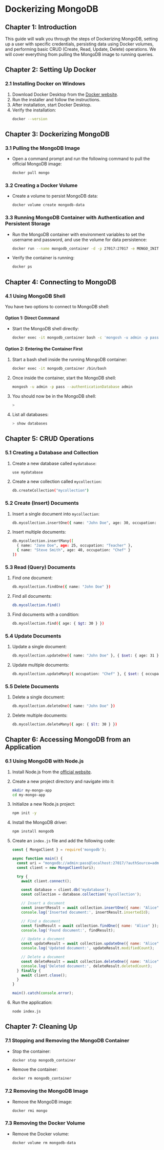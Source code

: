 # Dockerizing MongoDB

## Chapter 1: Introduction
This guide will walk you through the steps of Dockerizing MongoDB, setting up a user with specific credentials, persisting data using Docker volumes, and performing basic CRUD (Create, Read, Update, Delete) operations. We will cover everything from pulling the MongoDB image to running queries.

## Chapter 2: Setting Up Docker
### 2.1 Installing Docker on Windows
1. Download Docker Desktop from the [Docker website](https://www.docker.com/products/docker-desktop).
2. Run the installer and follow the instructions.
3. After installation, start Docker Desktop.
4. Verify the installation:
   ```bash
   docker --version
   ```

## Chapter 3: Dockerizing MongoDB
### 3.1 Pulling the MongoDB Image
- Open a command prompt and run the following command to pull the official MongoDB image:
  ```bash
  docker pull mongo
  ```

### 3.2 Creating a Docker Volume
- Create a volume to persist MongoDB data:
  ```bash
  docker volume create mongodb-data
  ```

### 3.3 Running MongoDB Container with Authentication and Persistent Storage
- Run the MongoDB container with environment variables to set the username and password, and use the volume for data persistence:
  ```bash
  docker run --name mongodb_container -d -p 27017:27017 -e MONGO_INITDB_ROOT_USERNAME=admin -e MONGO_INITDB_ROOT_PASSWORD=pass -v mongodb-data:/data/db mongo
  ```

- Verify the container is running:
  ```bash
  docker ps
  ```

## Chapter 4: Connecting to MongoDB
### 4.1 Using MongoDB Shell
You have two options to connect to MongoDB shell:

#### Option 1: Direct Command
- Start the MongoDB shell directly:
  ```bash
  docker exec -it mongodb_container bash -c 'mongosh -u admin -p pass --authenticationDatabase admin'
  ```

#### Option 2: Entering the Container First
1. Start a bash shell inside the running MongoDB container:
   ```bash
   docker exec -it mongodb_container /bin/bash
   ```

2. Once inside the container, start the MongoDB shell:
   ```bash
   mongosh -u admin -p pass --authenticationDatabase admin
   ```

3. You should now be in the MongoDB shell:
   ```bash
   > 
   ```
4. List all databases:
   ```bash
   > show databases
   ```

## Chapter 5: CRUD Operations
### 5.1 Creating a Database and Collection
1. Create a new database called `mydatabase`:
   ```bash
   use mydatabase
   ```

2. Create a new collection called `mycollection`:
   ```bash
   db.createCollection("mycollection")
   ```

### 5.2 Create (Insert) Documents
1. Insert a single document into `mycollection`:
   ```bash
   db.mycollection.insertOne({ name: "John Doe", age: 30, occupation: "Engineer" })
   ```

2. Insert multiple documents:
   ```bash
   db.mycollection.insertMany([
     { name: "Jane Doe", age: 25, occupation: "Teacher" },
     { name: "Steve Smith", age: 40, occupation: "Chef" }
   ])
   ```

### 5.3 Read (Query) Documents
1. Find one document:
   ```bash
   db.mycollection.findOne({ name: "John Doe" })
   ```

2. Find all documents:
   ```bash
   db.mycollection.find()
   ```

3. Find documents with a condition:
   ```bash
   db.mycollection.find({ age: { $gt: 30 } })
   ```

### 5.4 Update Documents
1. Update a single document:
   ```bash
   db.mycollection.updateOne({ name: "John Doe" }, { $set: { age: 31 } })
   ```

2. Update multiple documents:
   ```bash
   db.mycollection.updateMany({ occupation: "Chef" }, { $set: { occupation: "Head Chef" } })
   ```

### 5.5 Delete Documents
1. Delete a single document:
   ```bash
   db.mycollection.deleteOne({ name: "John Doe" })
   ```

2. Delete multiple documents:
   ```bash
   db.mycollection.deleteMany({ age: { $lt: 30 } })
   ```

## Chapter 6: Accessing MongoDB from an Application
### 6.1 Using MongoDB with Node.js
1. Install Node.js from the [official website](https://nodejs.org/).

2. Create a new project directory and navigate into it:
   ```bash
   mkdir my-mongo-app
   cd my-mongo-app
   ```

3. Initialize a new Node.js project:
   ```bash
   npm init -y
   ```

4. Install the MongoDB driver:
   ```bash
   npm install mongodb
   ```

5. Create an `index.js` file and add the following code:
   ```javascript
   const { MongoClient } = require('mongodb');

   async function main() {
     const uri = "mongodb://admin:pass@localhost:27017/?authSource=admin";
     const client = new MongoClient(uri);

     try {
       await client.connect();

       const database = client.db('mydatabase');
       const collection = database.collection('mycollection');

       // Insert a document
       const insertResult = await collection.insertOne({ name: "Alice", age: 28, occupation: "Designer" });
       console.log('Inserted document:', insertResult.insertedId);

       // Find a document
       const findResult = await collection.findOne({ name: "Alice" });
       console.log('Found document:', findResult);

       // Update a document
       const updateResult = await collection.updateOne({ name: "Alice" }, { $set: { age: 29 } });
       console.log('Updated document:', updateResult.modifiedCount);

       // Delete a document
       const deleteResult = await collection.deleteOne({ name: "Alice" });
       console.log('Deleted document:', deleteResult.deletedCount);
     } finally {
       await client.close();
     }
   }

   main().catch(console.error);
   ```

6. Run the application:
   ```bash
   node index.js
   ```

## Chapter 7: Cleaning Up
### 7.1 Stopping and Removing the MongoDB Container
- Stop the container:
  ```bash
  docker stop mongodb_container
  ```

- Remove the container:
  ```bash
  docker rm mongodb_container
  ```

### 7.2 Removing the MongoDB Image
- Remove the MongoDB image:
  ```bash
  docker rmi mongo
  ```

### 7.3 Removing the Docker Volume
- Remove the Docker volume:
  ```bash
  docker volume rm mongodb-data
  ```

